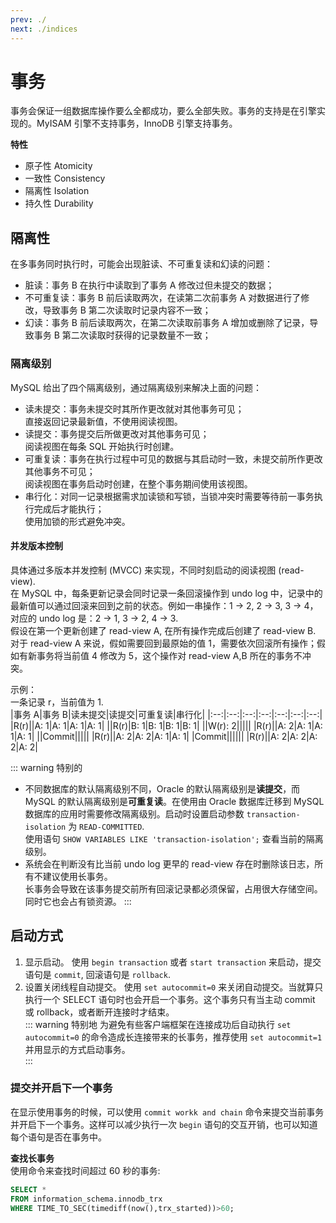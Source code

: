 ```yaml
---
prev: ./
next: ./indices
---
```


# 事务
事务会保证一组数据库操作要么全都成功，要么全部失败。事务的支持是在引擎实现的。MyISAM 引擎不支持事务，InnoDB 引擎支持事务。  

**特性**  
+ 原子性 Atomicity  
+ 一致性 Consistency  
+ 隔离性 Isolation
+ 持久性 Durability

## 隔离性
在多事务同时执行时，可能会出现脏读、不可重复读和幻读的问题：  
+ 脏读：事务 B 在执行中读取到了事务 A 修改过但未提交的数据；
+ 不可重复读：事务 B 前后读取两次，在读第二次前事务 A 对数据进行了修改，导致事务 B 第二次读取时记录内容不一致；  
+ 幻读：事务 B 前后读取两次，在第二次读取前事务 A 增加或删除了记录，导致事务 B 第二次读取时获得的记录数量不一致；  

### 隔离级别
MySQL 给出了四个隔离级别，通过隔离级别来解决上面的问题：  
+ 读未提交：事务未提交时其所作更改就对其他事务可见；  
  直接返回记录最新值，不使用阅读视图。  
+ 读提交：事务提交后所做更改对其他事务可见；  
  阅读视图在每条 SQL 开始执行时创建。  
+ 可重复读：事务在执行过程中可见的数据与其启动时一致，未提交前所作更改其他事务不可见；  
  阅读视图在事务启动时创建，在整个事务期间使用该视图。 
+ 串行化：对同一记录根据需求加读锁和写锁，当锁冲突时需要等待前一事务执行完成后才能执行；  
  使用加锁的形式避免冲突。  

#### 并发版本控制
具体通过多版本并发控制 (MVCC) 来实现，不同时刻启动的阅读视图 (read-view).  
在 MySQL 中，每条更新记录会同时记录一条回滚操作到 undo log 中，记录中的最新值可以通过回滚来回到之前的状态。例如一串操作：1 → 2, 2 → 3, 3 → 4，对应的 undo log 是：2 → 1, 3 → 2, 4 → 3.  
假设在第一个更新创建了 read-view A, 在所有操作完成后创建了 read-view B. 对于 read-view A 来说，假如需要回到最原始的值 1，需要依次回滚所有操作；假如有新事务将当前值 4 修改为 5，这个操作对 read-view A,B 所在的事务不冲突。

示例：  
一条记录 r，当前值为 1.  
|事务 A|事务 B|读未提交|读提交|可重复读|串行化|
|:--:|:--:|:--:|:--:|:--:|:--:|:--:|
|R(r)||A: 1|A: 1|A: 1|A: 1|
||R(r)|B: 1|B: 1|B: 1|B: 1|
||W(r): 2|||||
|R(r)||A: 2|A: 1|A: 1|A: 1|
||Commit|||||
|R(r)||A: 2|A: 2|A: 1|A: 1|
|Commit||||||
|R(r)||A: 2|A: 2|A: 2|A: 2|

::: warning 特别的
+ 不同数据库的默认隔离级别不同，Oracle 的默认隔离级别是**读提交**，而 MySQL 的默认隔离级别是**可重复读**。在使用由 Oracle 数据库迁移到 MySQL 数据库的应用时需要修改隔离级别。启动时设置启动参数 `transaction-isolation` 为 `READ-COMMITTED`.  
  使用语句 `SHOW VARIABLES LIKE 'transaction-isolation';` 查看当前的隔离级别。  
+ 系统会在判断没有比当前 undo log 更早的 read-view 存在时删除该日志，所有不建议使用长事务。  
  长事务会导致在该事务提交前所有回滚记录都必须保留，占用很大存储空间。同时它也会占有锁资源。
:::

## 启动方式
1. 显示启动。
    使用 `begin transaction` 或者 `start transaction` 来启动，提交语句是 `commit`, 回滚语句是 `rollback`.
2. 设置关闭线程自动提交。
    使用 `set autocommit=0` 来关闭自动提交。当就算只执行一个 SELECT 语句时也会开启一个事务。这个事务只有当主动 commit 或 rollback，或者断开连接时才结束。  
    ::: warning 特别地
    为避免有些客户端框架在连接成功后自动执行 `set autocommit=0` 的命令造成长连接带来的长事务，推荐使用 `set autocommit=1` 并用显示的方式启动事务。  
    :::

### 提交并开启下一个事务
在显示使用事务的时候，可以使用 `commit workk and chain` 命令来提交当前事务并开启下一个事务。这样可以减少执行一次 `begin` 语句的交互开销，也可以知道每个语句是否在事务中。  

**查找长事务**  
使用命令来查找时间超过 60 秒的事务:  
``` SQL
SELECT * 
FROM information_schema.innodb_trx 
WHERE TIME_TO_SEC(timediff(now(),trx_started))>60;
```